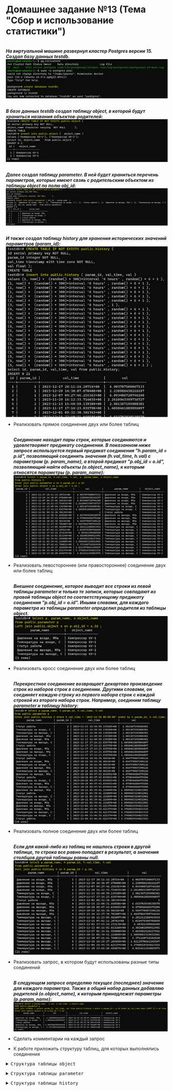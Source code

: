 # Домашнее задание №13 (Тема "Сбор и использование статистики")

<br>__*На виртуальной машине развернул кластер Postgres версии 15. Создал базу данных testdb.*__
<img src="pic/0.JPG" align="center" />

<br>__*В базе данных testdb создал таблицу object, в которой будут храниться названия объектов-родителей:*__
<img src="pic/0_1.JPG" align="center" />

<br>__*Далее создал таблицу parameter. В ней будет храниться перечень параметров, которые имеют свзяь с родительским объектом из таблицы object по полю obj_id:*__
<img src="pic/0_2.JPG" align="center" />

<br>__*И также создал таблицу history для хранения исторических значений параметров (param_id):*__
<img src="pic/0_3.JPG" align="center" />

* Реализовать прямое соединение двух или более таблиц
  
  <br>__*Соединение находит пары строк, которые соединяются и удовлетворяют предикату соединения. В показанном ниже запросе используется первый предикат соединения "h.param_id = p.id", позволяющий соединить значения (h.val_time, h.val) с параметром (p. param_name), а второй предикат "p.obj_id = o.id", позволяющий найти объекты (o.object_name), к которым относятся параметры (p. param_name):*__  
  <img src="pic/1.JPG" align="center" />
  
* Реализовать левостороннее (или правостороннее) соединение двух или более таблиц

  <br>__*Внешнее соединение, которое выводит все строки из левой таблицы parameter и только те записи, которые совпадают из правой таблицы object по соответствующему предикату соединения "p.obj_id = o.id". Иными словами, для каждого параметра из таблицы parameter определил родителя из таблицы object.*__
  <img src="pic/2.JPG" align="center" />
  
* Реализовать кросс соединение двух или более таблиц
  
  <br>__*Перекрестное соединение возвращает декартово произведение строк из наборов строк в соединении. Другими словами, он соединяет каждую строку из первого набора строк с каждой строкой из второго набора строк. Например, соединим таблицу parameter и таблицу history:*__  
  <img src="pic/3.JPG" align="center" />
  
* Реализовать полное соединение двух или более таблиц
  
  <br>__*Если для какой-либо из таблиц не нашлось строки в другой таблице, то строка все равно попадает в результат, а значения столбцов другой таблицы равны null.*__  
  <img src="pic/4.JPG" align="center" />
  
* Реализовать запрос, в котором будут использованы разные типы соединений
  
  <br>__*В следующем запросе определяю текущее (последнее) значение для каждого параметра. Также в общий набор данных добавляю родителей (o.object_name), к которым принадлежат параметры (p.param_name):*__
  <img src="pic/5.JPG" align="center" />
  
* Сделать комментарии на каждый запрос
* К работе приложить структуру таблиц, для которых выполнялись соединения

<pre><details><summary>Структура таблицы object</summary>
    CREATE TABLE IF NOT EXISTS public.object (
    id serial primary key NOT NULL,
    object_name character varying  NOT NULL      );</details></pre>  
<pre><details><summary>Структура таблицы parameter</summary>
    CREATE TABLE IF NOT EXISTS public.parameter (
    id serial primary key NOT NULL,
    obj_id integer,
    param_name character varying  NOT NULL      );</details></pre>  
<pre><details><summary>Структура таблицы history</summary>
    CREATE TABLE IF NOT EXISTS public.history (
    id serial primary key NOT NULL,
    param_id integer NOT NULL,
    val_time timestamp with time zone NOT NULL,
    val float );</details></pre>

  

